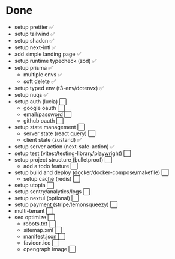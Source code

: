# Done

- setup prettier ✅
- setup tailwind ✅
- setup shadcn ✅
- setup next-intl ✅
- add simple landing page ✅
- setup runtime typecheck (zod) ✅
- setup prisma ✅
  - multiple envs ✅
  - soft delete ✅
- setup typed env (t3-env/dotenvx) ✅
- setup nuqs ✅
- setup auth (lucia) ⬜️
  - google oauth ⬜️
  - email/password ⬜️
  - github oauth ⬜️
- setup state management ⬜️
  - server state (react query) ⬜️
  - client state (zustand) ✅
- setup server action (next-safe-action) ✅
- setup test (vitest/testing-library/playwright) ⬜️
- setup project structure (bulletproof) ⬜️
  - add a todo feature ⬜️
- setup build and deploy (docker/docker-compose/makefile) ⬜️
  - setup cache (redis) ⬜️
- setup utopia ⬜️
- setup sentry/analytics/logs ⬜️
- setup nextui (optional) ⬜️
- setup payment (stripe/lemonsqueezy) ⬜️
- multi-tenant ⬜️
- seo optimize ⬜️
  - robots.txt ⬜️
  - sitemap.xml ⬜️
  - manifest.json ⬜️
  - favicon.ico ⬜️
  - opengraph image ⬜️
